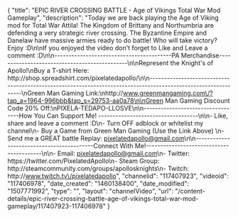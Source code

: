 {
    "title": "EPIC RIVER CROSSING BATTLE - Age of Vikings Total War Mod Gameplay",
    "description": "Today we are back playing the Age of Viking mod for Total War Attila!  The Kingdom of Brittany and Northumbria are defending a very strategic river crossing.  The Byzantine Empire and Danelaw have massive armies ready to do battle!  Who will take victory? Enjoy :D\n\nIf you enjoyed the video don't forget to Like and Leave a comment :D\n\n-----------------------------------------PA Merchandise----------------------------------------------\n\nRepresent the Knight's of Apollo!\nBuy a T-shirt Here: http:\/\/shop.spreadshirt.com\/pixelatedapollo\/\n\n---------------------------------------------------------------------------------------------------------------\nGreen Man Gaming Link:\nhttp:\/\/www.greenmangaming.com\/?tap_a=1964-996bbb&tap_s=29753-aa0a78\n\nGreen Man Gaming Discount Code 20% Off:\nPIXELA-TEDAPO-LLOSVE\n\n----------------------------------How You Can Support Me! -----------------------------------\n\n- Like, share and leave a comment :D\n- Turn OFF adblock or whitelist my channel\n- Buy a Game from Green Man Gaming (Use the Link Above) \n- Send me a GREAT battle Replay: pixelatedapollo@gmail.com\n\n------------------------------------------Connect With Me!-----------------------------------------\n\n- Email: pixelatedapollo@gmail.com\n- Twitter: https:\/\/twitter.com\/PixelatedApollo\n- Steam Group:  http:\/\/steamcommunity.com\/groups\/apollosknights\n- Twitch: http:\/\/www.twitch.tv\/pixelatedapollo",
    "channelid": "117407923",
    "videoid": "117406978",
    "date_created": "1460138400",
    "date_modified": "1507771992",
    "type": "",
    "layout": "channelVideo",
    "url": "\/content-details\/epic-river-crossing-battle-age-of-vikings-total-war-mod-gameplay\/117407923-117406978"
}